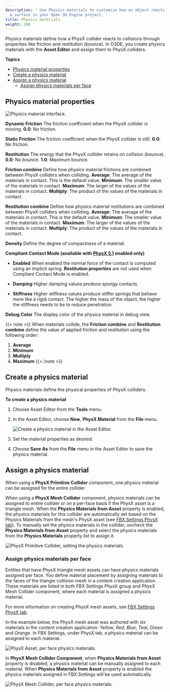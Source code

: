 ```yaml
---
description: ' Use Physics materials to customize how an object reacts when it hits
  a surface in your Open 3D Engine project. '
title: Physics materials
weight: 200
---
```


Physics materials define how a PhysX collider reacts to collisions through properties like friction and restitution (bounce). In O3DE, you create physics materials with the **Asset Editor** and assign them to PhysX colliders.

**Topics**
+ [Physics material properties](#physics-material-properties)
+ [Create a physics material](#create-a-physics-material)
+ [Assign a physics material](#assign-a-physics-material)
  + [Assign physics materials per face](#assign-physics-materials-per-face)

## Physics material properties

![Physics material interface.](/images/user-guide/physx/physx/ui-physx-material-A.png)

****Dynamic Friction****
The friction coefficient when the PhysX collider is moving.
**0.0**: No friction.

****Static Friction****
The friction coefficient when the PhysX collider is still.
**0.0**: No friction.

****Restitution****
The energy that the PhysX collider retains on collision (bounce).
**0.0**: No bounce.
**1.0**: Maximum bounce.

****Friction combine****
Define how physics material frictions are combined between PhysX colliders when colliding.
**Average**: The average of the materials in contact. This is the default value.
**Minimum**: The smaller value of the materials in contact.
**Maximum**: The larger of the values of the materials in contact.
**Multiply**: The product of the values of the materials in contact.

****Restitution combine****
Define how physics material restitutions are combined between PhysX colliders when colliding.
**Average**: The average of the materials in contact. This is the default value.
**Minimum**: The smaller value of the materials in contact.
**Maximum**: The larger of the values of the materials in contact.
**Multiply**: The product of the values of the materials in contact.

****Density****
Define the degree of compactness of a material.

****Compliant Contact Mode (available with [PhysX 5.1](/docs/user-guide/interactivity/physics/nvidia-physx/#physx-version-support) enabled only)****

+ ****Enabled****
When enabled the normal force of the contact is computed using an implicit spring. **Restitution properties** are not used when Compliant Contact Mode is enabled.

+ ****Damping****
Higher damping values produce spongy contacts.

+ ****Stiffness****
Higher stiffness values produce stiffer springs that behave more like a rigid contact. The higher the mass of the object, the higher the stiffness needs to be to reduce penetration.

****Debug Color****
The display color of the physics material in debug view.

{{< note >}}
When materials collide, the **Friction combine** and **Restitution combine** define the value of applied friction and restitution using the following order:

1. **Average**
2. **Minimum**
3. **Multiply**
4. **Maximum**
{{< /note >}}

## Create a physics material

Physics materials define the physical properties of PhysX colliders.

**To create a physics material**

1. Choose Asset Editor from the **Tools** menu.

1. In the Asset Editor, choose **New**, **PhysX Material** from the **File** menu.

   ![Create a physics material in the Asset Editor.](/images/user-guide/physx/physx/ui-physx-material-B.png)

1. Set the material properties as desired.

1. Choose **Save As** from the **File** menu in the Asset Editor to save the physics material.

## Assign a physics material

When using a **PhysX Primitive Collider** component, one physics material can be assigned for the entire collider.

When using a **PhysX Mesh Collider** component, physics materials can be assigned to entire collider or on a per-face basis if the PhysX asset is a triangle mesh. When the **Physics Materials from Asset** property is enabled, the physics materials for this collider are automatically set based on the Physics Materials from the mesh's PhysX asset (see [FBX Settings PhysX tab](/docs/user-guide/assets/scene-settings/physx-tab/)). To manually set the physics materials in the collider, uncheck the **Physics Materials from Asset** property and select the physics materials from the **Physics Materials** property list to assign it.

![PhysX Primitive Collider, setting the physics materials.](/images/user-guide/physx/physx/ui-physx-material-F.png)

### Assign physics materials per face

Entities that have PhysX triangle mesh assets can have physics materials assigned per face. You define material placement by assigning materials to the faces of the triangle collision mesh in a content creation application. These materials are listed in both FBX Settings PhysX group and PhysX Mesh Collider component, where each material is assigned a physics material.

For more information on creating PhysX mesh assets, see [FBX Settings PhysX tab](/docs/user-guide/assets/scene-settings/physx-tab/).

In the example below, the PhysX mesh asset was authored with six materials in the content creation application: *Yellow*, *Red*, *Blue*, *Teal*, *Green* and *Orange*. In FBX Settings, under PhysX tab, a physics material can be assigned to each material.

![PhysX Asset, per face physics materials.](/images/user-guide/physx/physx/ui-physx-material-G.png)

In **PhysX Mesh Collider Component**, when **Physics Materials from Asset** property is disabled, a physics material can be manually assigned to each material. When **Physics Materials from Asset** property is enabled the physics materials assigned in FBX Settings will be used automatically.

![PhysX Mesh Collider, per face physics materials.](/images/user-guide/physx/physx/ui-physx-material-H.png)
